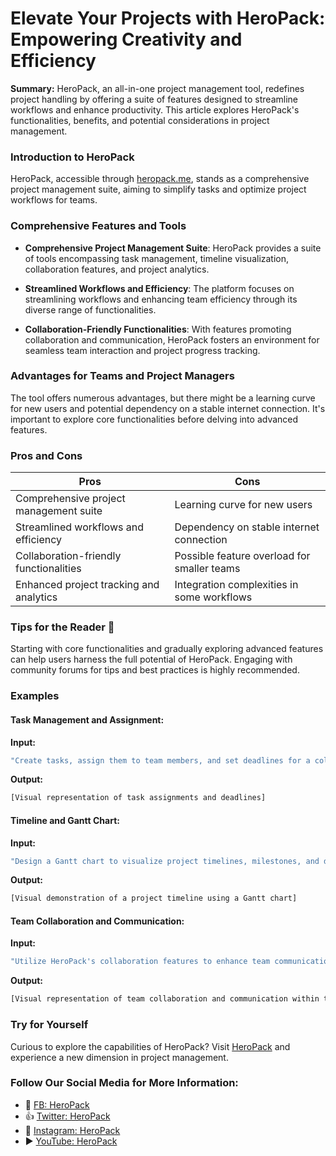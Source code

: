 
# Elevate Your Projects with HeroPack: Empowering Creativity and Efficiency

**Summary:** HeroPack, an all-in-one project management tool, redefines project handling by offering a suite of features designed to streamline workflows and enhance productivity. This article explores HeroPack's functionalities, benefits, and potential considerations in project management.

### Introduction to HeroPack

HeroPack, accessible through [heropack.me](https://www.heropack.me/), stands as a comprehensive project management suite, aiming to simplify tasks and optimize project workflows for teams.

### Comprehensive Features and Tools

- **Comprehensive Project Management Suite**: HeroPack provides a suite of tools encompassing task management, timeline visualization, collaboration features, and project analytics.
  
- **Streamlined Workflows and Efficiency**: The platform focuses on streamlining workflows and enhancing team efficiency through its diverse range of functionalities.
  
- **Collaboration-Friendly Functionalities**: With features promoting collaboration and communication, HeroPack fosters an environment for seamless team interaction and project progress tracking.

### Advantages for Teams and Project Managers

The tool offers numerous advantages, but there might be a learning curve for new users and potential dependency on a stable internet connection. It's important to explore core functionalities before delving into advanced features.

### Pros and Cons

| Pros                                 | Cons                                        |
|--------------------------------------|----------------------------------------------|
| Comprehensive project management suite| Learning curve for new users                 |
| Streamlined workflows and efficiency | Dependency on stable internet connection     |
| Collaboration-friendly functionalities| Possible feature overload for smaller teams   |
| Enhanced project tracking and analytics| Integration complexities in some workflows  |

### Tips for the Reader 📘

Starting with core functionalities and gradually exploring advanced features can help users harness the full potential of HeroPack. Engaging with community forums for tips and best practices is highly recommended.

### Examples

#### Task Management and Assignment:
**Input:**
```dart
"Create tasks, assign them to team members, and set deadlines for a collaborative project."
```

**Output:**
```dart
[Visual representation of task assignments and deadlines]
```

#### Timeline and Gantt Chart:
**Input:**
```dart
"Design a Gantt chart to visualize project timelines, milestones, and dependencies."
```

**Output:**
```dart
[Visual demonstration of a project timeline using a Gantt chart]
```

#### Team Collaboration and Communication:
**Input:**
```dart
"Utilize HeroPack's collaboration features to enhance team communication and feedback."
```

**Output:**
```dart
[Visual representation of team collaboration and communication within the tool]
```

### Try for Yourself

Curious to explore the capabilities of HeroPack? Visit [HeroPack](https://www.heropack.me/) and experience a new dimension in project management.

### Follow Our Social Media for More Information:

- 📘 [FB: HeroPack](https://www.facebook.com/heropack)
- 👍 [Twitter: HeroPack](https://twitter.com/heropack)
- 📸 [Instagram: HeroPack](https://www.instagram.com/heropack/)
- ▶️ [YouTube: HeroPack](https://www.youtube.com/heropack)
